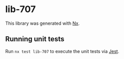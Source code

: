 # lib-707

This library was generated with [Nx](https://nx.dev).

## Running unit tests

Run `nx test lib-707` to execute the unit tests via [Jest](https://jestjs.io).
